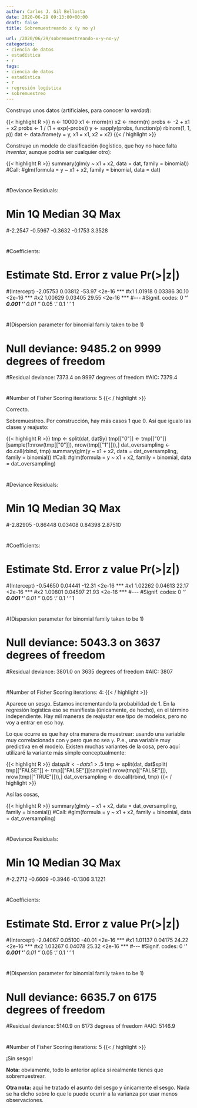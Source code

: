 ```yaml
---
author: Carlos J. Gil Bellosta
date: 2020-06-29 09:13:00+00:00
draft: false
title: Sobremuestreando x (y no y)

url: /2020/06/29/sobremuestreando-x-y-no-y/
categories:
- ciencia de datos
- estadística
- r
tags:
- ciencia de datos
- estadística
- r
- regresión logística
- sobremuestreo
---
```


Construyo unos datos (artificiales, para conocer _la verdad_):

{{< highlight R >}}
n <- 10000
x1 <- rnorm(n)
x2 <- rnorm(n)
probs <- -2 + x1 + x2
probs <- 1 / (1 + exp(-probs))
y <- sapply(probs, function(p) rbinom(1, 1, p))
dat <- data.frame(y = y, x1 = x1, x2 = x2)
{{< / highlight >}}

Construyo un modelo de clasificación (logístico, que hoy no hace falta _inventar_, aunque podría ser cualquier otro):

{{< highlight R >}}
summary(glm(y ~ x1 + x2, data = dat, family = binomial))
#Call:
#glm(formula = y ~ x1 + x2, family = binomial, data = dat)
#
#Deviance Residuals:
#    Min       1Q   Median       3Q      Max
#-2.2547  -0.5967  -0.3632  -0.1753   3.3528
#
#Coefficients:
#            Estimate Std. Error z value Pr(>|z|)
#(Intercept) -2.05753    0.03812  -53.97   <2e-16 ***
#x1           1.01918    0.03386   30.10   <2e-16 ***
#x2           1.00629    0.03405   29.55   <2e-16 ***
#---
#Signif. codes:  0 ‘***’ 0.001 ‘**’ 0.01 ‘*’ 0.05 ‘.’ 0.1 ‘ ’ 1
#
#(Dispersion parameter for binomial family taken to be 1)
#
#    Null deviance: 9485.2  on 9999  degrees of freedom
#Residual deviance: 7373.4  on 9997  degrees of freedom
#AIC: 7379.4
#
#Number of Fisher Scoring iterations: 5
{{< / highlight >}}

Correcto.

Sobremuestreo. Por construcción, hay más casos 1 que 0. Así que igualo las clases y reajusto:

{{< highlight R >}}
tmp <- split(dat, dat$y)
tmp[["0"]] <- tmp[["0"]][sample(1:nrow(tmp[["0"]]), nrow(tmp[["1"]])),]
dat_oversampling <- do.call(rbind, tmp)
summary(glm(y ~ x1 + x2, data = dat_oversampling, family = binomial))
#Call:
#glm(formula = y ~ x1 + x2, family = binomial, data = dat_oversampling)
#
#Deviance Residuals:
#     Min        1Q    Median        3Q       Max
#-2.82905  -0.86448   0.03408   0.84398   2.87510
#
#Coefficients:
#            Estimate Std. Error z value Pr(>|z|)
#(Intercept) -0.54650    0.04441  -12.31   <2e-16 ***
#x1           1.02262    0.04613   22.17   <2e-16 ***
#x2           1.00801    0.04597   21.93   <2e-16 ***
#---
#Signif. codes:  0 ‘***’ 0.001 ‘**’ 0.01 ‘*’ 0.05 ‘.’ 0.1 ‘ ’ 1
#
#(Dispersion parameter for binomial family taken to be 1)
#
#    Null deviance: 5043.3  on 3637  degrees of freedom
#Residual deviance: 3801.0  on 3635  degrees of freedom
#AIC: 3807
#
#Number of Fisher Scoring iterations: 4:
{{< / highlight >}}

Aparece un sesgo. Estamos incrementando la probabilidad de 1. En la regresión logística eso se manifiesta (únicamente, de hecho), en el término independiente. Hay mil maneras de reajustar ese tipo de modelos, pero no voy a entrar en eso hoy.

Lo que ocurre es que hay otra manera de muestrear: usando una variable muy correlacionada con `y` pero que no sea `y`. P.e., una variable muy predictiva en el modelo. Existen muchas variantes de la cosa, pero aquí utilizaré la variante más simple conceptualmente:

{{< highlight R >}}
dat$split <- dat$x1 > .5
tmp <- split(dat, dat$split)
tmp[["FALSE"]] <- tmp[["FALSE"]][sample(1:nrow(tmp[["FALSE"]]), nrow(tmp[["TRUE"]])),]
dat_oversampling <- do.call(rbind, tmp)
{{< / highlight >}}

Así las cosas,

{{< highlight R >}}
summary(glm(y ~ x1 + x2, data = dat_oversampling, family = binomial))
#Call:
#glm(formula = y ~ x1 + x2, family = binomial, data = dat_oversampling)
#
#Deviance Residuals:
#    Min       1Q   Median       3Q      Max
#-2.2712  -0.6609  -0.3946  -0.1306   3.1221
#
#Coefficients:
#            Estimate Std. Error z value Pr(>|z|)
#(Intercept) -2.04067    0.05100  -40.01   <2e-16 ***
#x1           1.01137    0.04175   24.22   <2e-16 ***
#x2           1.03267    0.04078   25.32   <2e-16 ***
#---
#Signif. codes:  0 ‘***’ 0.001 ‘**’ 0.01 ‘*’ 0.05 ‘.’ 0.1 ‘ ’ 1
#
#(Dispersion parameter for binomial family taken to be 1)
#
#    Null deviance: 6635.7  on 6175  degrees of freedom
#Residual deviance: 5140.9  on 6173  degrees of freedom
#AIC: 5146.9
#
#Number of Fisher Scoring iterations: 5
{{< / highlight >}}

¡Sin sesgo!

**Nota:** obviamente, todo lo anterior aplica si realmente tienes que sobremuestrear.

**Otra nota:** aquí he tratado el asunto del sesgo y únicamente el sesgo. Nada se ha dicho sobre lo que le puede ocurrir a la varianza por usar menos observaciones.